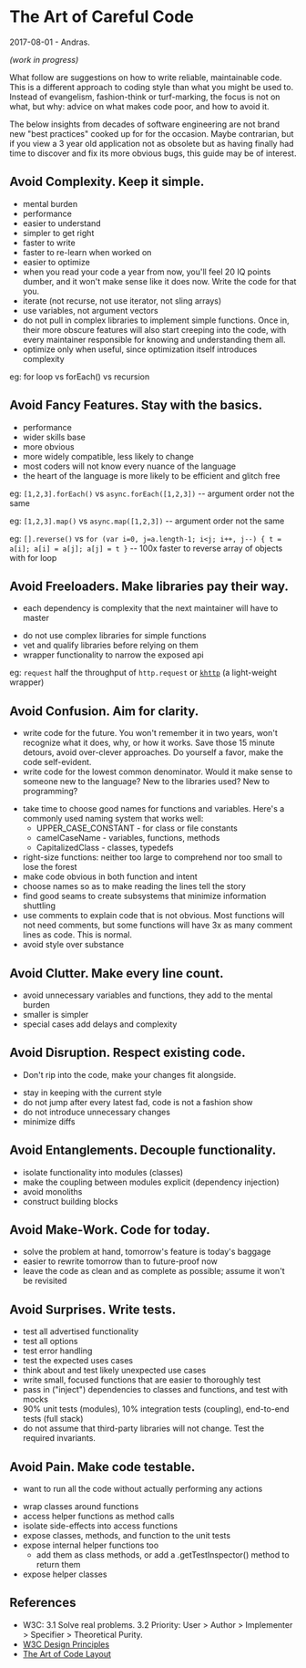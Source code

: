# The Art of Careful Code
2017-08-01 - Andras.

_(work in progress)_

What follow are suggestions on how to write reliable, maintainable code.  This is a
different approach to coding style than what you might be used to.  Instead of
evangelism, fashion-think or turf-marking, the focus is not on what, but why:  advice
on what makes code poor, and how to avoid it.

The below insights from decades of software engineering are not brand new "best
practices" cooked up for for the occasion.  Maybe contrarian, but if you view a 3 year
old application not as obsolete but as having finally had time to discover and fix its
more obvious bugs, this guide may be of interest.


## Avoid Complexity.  Keep it simple.
- mental burden
- performance
- easier to understand
- simpler to get right
- faster to write
- faster to re-learn when worked on
- easier to optimize
- when you read your code a year from now, you'll feel 20 IQ points dumber,
  and it won't make sense like it does now.  Write the code for that you.
- iterate (not recurse, not use iterator, not sling arrays)
- use variables, not argument vectors
- do not pull in complex libraries to implement simple functions.  Once in,
  their more obscure features will also start creeping into the code, with every
  maintainer responsible for knowing and understanding them all.
- optimize only when useful, since optimization itself introduces complexity

eg: for loop vs forEach() vs recursion


## Avoid Fancy Features.  Stay with the basics.
- performance
- wider skills base
- more obvious
- more widely compatible, less likely to change
- most coders will not know every nuance of the language
- the heart of the language is more likely to be efficient and glitch free

eg: `[1,2,3].forEach()` vs `async.forEach([1,2,3])` -- argument order not the same

eg: `[1,2,3].map()` vs `async.map([1,2,3])` -- argument order not the same

eg: `[].reverse()` vs `for (var i=0, j=a.length-1; i<j; i++, j--) { t = a[i]; a[i] = a[j]; a[j] = t }` -- 100x faster to reverse array of objects with for loop


## Avoid Freeloaders.  Make libraries pay their way.
* each dependency is complexity that the next maintainer will have to master
- do not use complex libraries for simple functions
- vet and qualify libraries before relying on them
- wrapper functionality to narrow the exposed api

eg: `request` half the throughput of `http.request` or [`khttp`](https://github.com/andrasq/node-k-http) (a light-weight wrapper)


## Avoid Confusion.  Aim for clarity.
* write code for the future.  You won't remember it in two years, won't recognize what
  it does, why, or how it works.  Save those 15 minute detours, avoid over-clever
  approaches.  Do yourself a favor, make the code self-evident.
* write code for the lowest common denominator.  Would it make sense to someone new to
  the language?  New to the libraries used? New to programming?
- take time to choose good names for functions and variables.
  Here's a commonly used naming system that works well:
  - UPPER_CASE_CONSTANT - for class or file constants
  - camelCaseName - variables, functions, methods
  - CapitalizedClass - classes, typedefs
- right-size functions: neither too large to comprehend nor too small to lose the forest
- make code obvious in both function and intent
- choose names so as to make reading the lines tell the story
- find good seams to create subsystems that minimize information shuttling
- use comments to explain code that is not obvious.  Most functions will not need comments,
  but some functions will have 3x as many comment lines as code.  This is normal.
- avoid style over substance


## Avoid Clutter.  Make every line count.
- avoid unnecessary variables and functions, they add to the mental burden
- smaller is simpler
- special cases add delays and complexity


## Avoid Disruption.  Respect existing code.
* Don't rip into the code, make your changes fit alongside.
- stay in keeping with the current style
- do not jump after every latest fad, code is not a fashion show
- do not introduce unnecessary changes
- minimize diffs


## Avoid Entanglements.  Decouple functionality.
- isolate functionality into modules (classes)
- make the coupling between modules explicit (dependency injection)
- avoid monoliths
- construct building blocks


## Avoid Make-Work.  Code for today.
- solve the problem at hand, tomorrow's feature is today's baggage
- easier to rewrite tomorrow than to future-proof now
- leave the code as clean and as complete as possible; assume it won't be revisited


## Avoid Surprises.  Write tests.
- test all advertised functionality
- test all options
- test error handling
- test the expected uses cases
- think about and test likely unexpected use cases
- write small, focused functions that are easier to thoroughly test
- pass in ("inject") dependencies to classes and functions, and test with mocks
- 90% unit tests (modules), 10% integration tests (coupling), end-to-end tests (full stack)
- do not assume that third-party libraries will not change.  Test the required invariants.


## Avoid Pain.  Make code testable.
* want to run all the code without actually performing any actions
- wrap classes around functions
- access helper functions as method calls
- isolate side-effects into access functions
- expose classes, methods, and function to the unit tests
- expose internal helper functions too
  - add them as class methods, or add a .getTestInspector() method to return them
- expose helper classes


## References

- W3C: 3.1 Solve real problems.  3.2 Priority:  User > Author > Implementer > Specifier > Theoretical Purity.
- [W3C Design Principles](https://www.w3.org/TR/html-design-principles/#priority-of-constituencies)
- [The Art of Code Layout](https://github.com/andrasq/node-docs/blob/master/code-layout.md)
